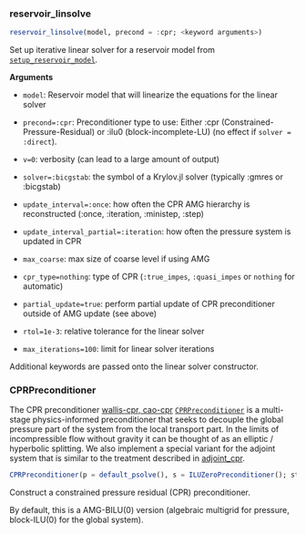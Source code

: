 ### reservoir_linsolve
```julia
reservoir_linsolve(model, precond = :cpr; <keyword arguments>)
```


Set up iterative linear solver for a reservoir model from [`setup_reservoir_model`](/man/highlevel#JutulDarcy.setup_reservoir_model).

**Arguments**
- `model`: Reservoir model that will linearize the equations for the linear solver
  
- `precond=:cpr`: Preconditioner type to use: Either :cpr (Constrained-Pressure-Residual) or :ilu0 (block-incomplete-LU) (no effect if `solver = :direct`).
  
- `v=0`: verbosity (can lead to a large amount of output)
  
- `solver=:bicgstab`: the symbol of a Krylov.jl solver (typically :gmres or :bicgstab)
  
- `update_interval=:once`: how often the CPR AMG hierarchy is reconstructed (:once, :iteration, :ministep, :step)
  
- `update_interval_partial=:iteration`: how often the pressure system is updated in CPR
  
- `max_coarse`: max size of coarse level if using AMG
  
- `cpr_type=nothing`: type of CPR (`:true_impes`, `:quasi_impes` or `nothing` for automatic)
  
- `partial_update=true`: perform partial update of CPR preconditioner outside of AMG update (see above)
  
- `rtol=1e-3`: relative tolerance for the linear solver
  
- `max_iterations=100`: limit for linear solver iterations
  

Additional keywords are passed onto the linear solver constructor.



### CPRPreconditioner

The CPR preconditioner [wallis-cpr, cao-cpr](@cite) [`CPRPreconditioner`](/man/basics/solution#JutulDarcy.CPRPreconditioner) is a multi-stage physics-informed preconditioner that seeks to decouple the global pressure part of the system from the local  transport part. In the limits of incompressible flow without gravity it can be thought of as an elliptic / hyperbolic splitting. We also implement a special variant for the adjoint system that is similar to the treatment described in [adjoint_cpr](@cite).

```julia
CPRPreconditioner(p = default_psolve(), s = ILUZeroPreconditioner(); strategy = :quasi_impes, weight_scaling = :unit, update_frequency = 1, update_interval = :iteration, partial_update = true)
```

Construct a constrained pressure residual (CPR) preconditioner.

By default, this is a AMG-BILU(0) version (algebraic multigrid for pressure, block-ILU(0) for the global system).


